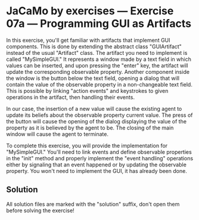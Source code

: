 # JaCaMo by exercises — Exercise 07a — Programming GUI as Artifacts

In this exercise, you'll get familiar with artifacts that implement GUI components. 
This is done by extending the abstract class "GUIArtifact" instead of the usual "Artifact" class.
The artifact you need to implement is called "MySimpleGUI."
It represents a window made by a text field in which values can be inserted,
and upon pressing the "enter" key, the artifact will update the corresponding observable property.
Another component inside the window is the button below the text field,
opening a dialog that will contain the value of the observable property in a non-changeable text field.
This is possible by linking "action events" and keystrokes to given operations in the artifact,
then handling their events.

In our case,
the insertion of a new value will cause the existing agent
to update its beliefs about the observable property current value.
The press of the button will cause the opening of the dialog
displaying the value of the property as it is believed by the agent to be.
The closing of the main window will cause the agent to terminate.

To complete this exercise, you will provide the implementation for "MySimpleGUI."
You'll need to link events and define observable properties in the "init"
method and properly implement the "event handling"
operations either by signaling that an event happened or by updating the observable property.
You won't need to implement the GUI, it has already been done.

## Solution

All solution files are marked with the "solution" suffix, don't open them before solving the exercise!
